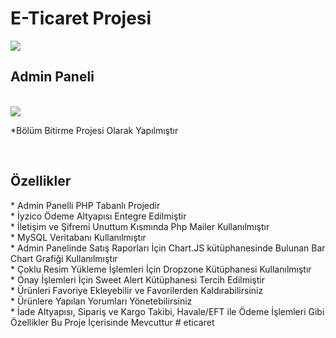 # E-Ticaret Projesi
<img src="https://i.hizliresim.com/1vo3sm2.png" border="0"> 
<br>
<h2>Admin Paneli</h2> <br>
<img src="https://i.hizliresim.com/i28565o.PNG" border="0">
<p>*Bölüm Bitirme Projesi Olarak Yapılmıştır</p> <br>
<h2>Özellikler</h2>
* Admin Panelli PHP Tabanlı Projedir <br>
* İyzico Ödeme Altyapısı Entegre Edilmiştir <br>
* İletişim ve Şifremi Unuttum Kısmında Php Mailer Kullanılmıştır <br>
* MySQL Veritabanı Kullanılmıştır <br>
* Admin Panelinde Satış Raporları İçin Chart.JS kütüphanesinde Bulunan Bar Chart Grafiği Kullanılmıştır <br>
* Çoklu Resim Yükleme İşlemleri İçin Dropzone Kütüphanesi Kullanılmıştır <br>
* Onay İşlemleri İçin Sweet Alert Kütüphanesi Tercih Edilmiştir <br>
* Ürünleri Favoriye Ekleyebilir ve Favorilerden Kaldırabilirsiniz <br>
* Ürünlere Yapılan Yorumları Yönetebilirsiniz <br>
* İade Altyapısı, Sipariş ve Kargo Takibi, Havale/EFT ile Ödeme İşlemleri Gibi Özellikler Bu Proje İçerisinde Mevcuttur 
# eticaret
